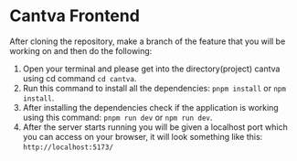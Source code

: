 # Cantva Frontend

After cloning the repository, make a branch of the feature that you will be working on and then do the following:
1. Open your terminal and please get into the directory(project) cantva using cd command `cd cantva`.
2. Run this command to install all the dependencies: `pnpm install` or `npm install`.
3. After installing the dependencies check if the application is working using this command: `pnpm run dev` or `npm run dev`.
4. After the server starts running you will be given a localhost port which you can access on your browser, it will look something like this: `http://localhost:5173/`